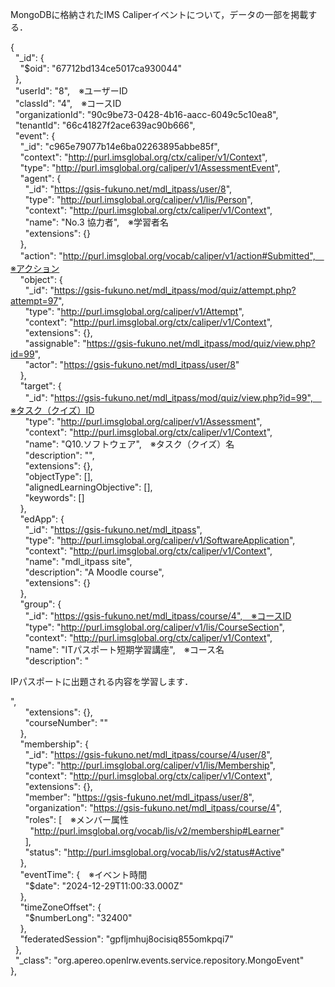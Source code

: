 MongoDBに格納されたIMS Caliperイベントについて，データの一部を掲載する．

{  
&nbsp;&nbsp;"_id": {  
&nbsp;&nbsp;&nbsp;&nbsp;"$oid": "67712bd134ce5017ca930044"  
&nbsp;&nbsp;},  
&nbsp;&nbsp;"userId": "8",　※ユーザーID  
&nbsp;&nbsp;"classId": "4",　※コースID  
&nbsp;&nbsp;"organizationId": "90c9be73-0428-4b16-aacc-6049c5c10ea8",  
&nbsp;&nbsp;"tenantId": "66c41827f2ace639ac90b666",  
&nbsp;&nbsp;"event": {  
&nbsp;&nbsp;&nbsp;&nbsp;"_id": "c965e79077b14e6ba02263895abbe85f",  
&nbsp;&nbsp;&nbsp;&nbsp;"context": "http://purl.imsglobal.org/ctx/caliper/v1/Context",  
&nbsp;&nbsp;&nbsp;&nbsp;"type": "http://purl.imsglobal.org/caliper/v1/AssessmentEvent",  
&nbsp;&nbsp;&nbsp;&nbsp;"agent": {  
&nbsp;&nbsp;&nbsp;&nbsp;&nbsp;&nbsp;"_id": "https://gsis-fukuno.net/mdl_itpass/user/8",  
&nbsp;&nbsp;&nbsp;&nbsp;&nbsp;&nbsp;"type": "http://purl.imsglobal.org/caliper/v1/lis/Person",  
&nbsp;&nbsp;&nbsp;&nbsp;&nbsp;&nbsp;"context": "http://purl.imsglobal.org/ctx/caliper/v1/Context",  
&nbsp;&nbsp;&nbsp;&nbsp;&nbsp;&nbsp;"name": "No.3 協力者",　※学習者名  
&nbsp;&nbsp;&nbsp;&nbsp;&nbsp;&nbsp;"extensions": {}  
&nbsp;&nbsp;&nbsp;&nbsp;},  
&nbsp;&nbsp;&nbsp;&nbsp;"action": "http://purl.imsglobal.org/vocab/caliper/v1/action#Submitted",　※アクション  
&nbsp;&nbsp;&nbsp;&nbsp;"object": {  
&nbsp;&nbsp;&nbsp;&nbsp;&nbsp;&nbsp;"_id": "https://gsis-fukuno.net/mdl_itpass/mod/quiz/attempt.php?attempt=97",  
&nbsp;&nbsp;&nbsp;&nbsp;&nbsp;&nbsp;"type": "http://purl.imsglobal.org/caliper/v1/Attempt",  
&nbsp;&nbsp;&nbsp;&nbsp;&nbsp;&nbsp;"context": "http://purl.imsglobal.org/ctx/caliper/v1/Context",  
&nbsp;&nbsp;&nbsp;&nbsp;&nbsp;&nbsp;"extensions": {},  
&nbsp;&nbsp;&nbsp;&nbsp;&nbsp;&nbsp;"assignable": "https://gsis-fukuno.net/mdl_itpass/mod/quiz/view.php?id=99",  
&nbsp;&nbsp;&nbsp;&nbsp;&nbsp;&nbsp;"actor": "https://gsis-fukuno.net/mdl_itpass/user/8"  
&nbsp;&nbsp;&nbsp;&nbsp;},  
&nbsp;&nbsp;&nbsp;&nbsp;"target": {  
&nbsp;&nbsp;&nbsp;&nbsp;&nbsp;&nbsp;"_id": "https://gsis-fukuno.net/mdl_itpass/mod/quiz/view.php?id=99",　※タスク（クイズ）ID  
&nbsp;&nbsp;&nbsp;&nbsp;&nbsp;&nbsp;"type": "http://purl.imsglobal.org/caliper/v1/Assessment",  
&nbsp;&nbsp;&nbsp;&nbsp;&nbsp;&nbsp;"context": "http://purl.imsglobal.org/ctx/caliper/v1/Context",  
&nbsp;&nbsp;&nbsp;&nbsp;&nbsp;&nbsp;"name": "Q10.ソフトウェア",　※タスク（クイズ）名  
&nbsp;&nbsp;&nbsp;&nbsp;&nbsp;&nbsp;"description": "",  
&nbsp;&nbsp;&nbsp;&nbsp;&nbsp;&nbsp;"extensions": {},  
&nbsp;&nbsp;&nbsp;&nbsp;&nbsp;&nbsp;"objectType": [],  
&nbsp;&nbsp;&nbsp;&nbsp;&nbsp;&nbsp;"alignedLearningObjective": [],  
&nbsp;&nbsp;&nbsp;&nbsp;&nbsp;&nbsp;"keywords": []  
&nbsp;&nbsp;&nbsp;&nbsp;},  
&nbsp;&nbsp;&nbsp;&nbsp;"edApp": {  
&nbsp;&nbsp;&nbsp;&nbsp;&nbsp;&nbsp;"_id": "https://gsis-fukuno.net/mdl_itpass",  
&nbsp;&nbsp;&nbsp;&nbsp;&nbsp;&nbsp;"type": "http://purl.imsglobal.org/caliper/v1/SoftwareApplication",  
&nbsp;&nbsp;&nbsp;&nbsp;&nbsp;&nbsp;"context": "http://purl.imsglobal.org/ctx/caliper/v1/Context",  
&nbsp;&nbsp;&nbsp;&nbsp;&nbsp;&nbsp;"name": "mdl_itpass site",  
&nbsp;&nbsp;&nbsp;&nbsp;&nbsp;&nbsp;"description": "A Moodle course",  
&nbsp;&nbsp;&nbsp;&nbsp;&nbsp;&nbsp;"extensions": {}  
&nbsp;&nbsp;&nbsp;&nbsp;},  
&nbsp;&nbsp;&nbsp;&nbsp;"group": {  
&nbsp;&nbsp;&nbsp;&nbsp;&nbsp;&nbsp;"_id": "https://gsis-fukuno.net/mdl_itpass/course/4",　※コースID  
&nbsp;&nbsp;&nbsp;&nbsp;&nbsp;&nbsp;"type": "http://purl.imsglobal.org/caliper/v1/lis/CourseSection",  
&nbsp;&nbsp;&nbsp;&nbsp;&nbsp;&nbsp;"context": "http://purl.imsglobal.org/ctx/caliper/v1/Context",  
&nbsp;&nbsp;&nbsp;&nbsp;&nbsp;&nbsp;"name": "ITパスポート短期学習講座",　※コース名  
&nbsp;&nbsp;&nbsp;&nbsp;&nbsp;&nbsp;"description": "<p>IPパスポートに出題される内容を学習します．</p>",  
&nbsp;&nbsp;&nbsp;&nbsp;&nbsp;&nbsp;"extensions": {},  
&nbsp;&nbsp;&nbsp;&nbsp;&nbsp;&nbsp;"courseNumber": ""  
&nbsp;&nbsp;&nbsp;&nbsp;},  
&nbsp;&nbsp;&nbsp;&nbsp;"membership": {  
&nbsp;&nbsp;&nbsp;&nbsp;&nbsp;&nbsp;"_id": "https://gsis-fukuno.net/mdl_itpass/course/4/user/8",  
&nbsp;&nbsp;&nbsp;&nbsp;&nbsp;&nbsp;"type": "http://purl.imsglobal.org/caliper/v1/lis/Membership",  
&nbsp;&nbsp;&nbsp;&nbsp;&nbsp;&nbsp;"context": "http://purl.imsglobal.org/ctx/caliper/v1/Context",  
&nbsp;&nbsp;&nbsp;&nbsp;&nbsp;&nbsp;"extensions": {},  
&nbsp;&nbsp;&nbsp;&nbsp;&nbsp;&nbsp;"member": "https://gsis-fukuno.net/mdl_itpass/user/8",  
&nbsp;&nbsp;&nbsp;&nbsp;&nbsp;&nbsp;"organization": "https://gsis-fukuno.net/mdl_itpass/course/4",  
&nbsp;&nbsp;&nbsp;&nbsp;&nbsp;&nbsp;"roles": [　※メンバー属性  
&nbsp;&nbsp;&nbsp;&nbsp;&nbsp;&nbsp;&nbsp; "http://purl.imsglobal.org/vocab/lis/v2/membership#Learner"  
&nbsp;&nbsp;&nbsp;&nbsp;&nbsp;&nbsp;],  
&nbsp;&nbsp;&nbsp;&nbsp;&nbsp;&nbsp;"status": "http://purl.imsglobal.org/vocab/lis/v2/status#Active"  
&nbsp;&nbsp;&nbsp;&nbsp;},  
&nbsp;&nbsp;&nbsp;&nbsp;"eventTime": {　※イベント時間  
&nbsp;&nbsp;&nbsp;&nbsp;&nbsp;&nbsp;"$date": "2024-12-29T11:00:33.000Z"  
&nbsp;&nbsp;&nbsp;&nbsp;},  
&nbsp;&nbsp;&nbsp;&nbsp;"timeZoneOffset": {  
&nbsp;&nbsp;&nbsp;&nbsp;&nbsp;&nbsp;"$numberLong": "32400"  
&nbsp;&nbsp;&nbsp;&nbsp;},  
&nbsp;&nbsp;&nbsp;&nbsp;"federatedSession": "gpfljmhuj8ocisiq855omkpqi7"  
&nbsp;&nbsp;},  
&nbsp;&nbsp;"_class": "org.apereo.openlrw.events.service.repository.MongoEvent"  
},  
